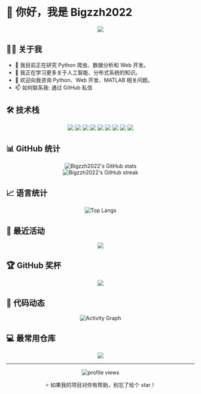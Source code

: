 # 👋 你好，我是 Bigzzh2022

<div align="center">
  <img src="https://readme-typing-svg.herokuapp.com/?lines=欢迎来到我的GitHub主页;多元技术爱好者和开发者&font=Fira%20Code&center=true&width=440&height=45&color=f75c7e&vCenter=true&size=22">
</div>

## 👨‍💻 关于我

- 🔭 我目前正在研究 Python 爬虫、数据分析和 Web 开发。
- 🌱 我正在学习更多关于人工智能、分布式系统的知识。
- 💬 欢迎向我咨询 Python、Web 开发、MATLAB 相关问题。
- 📫 如何联系我: 通过 GitHub 私信

## 🛠️ 技术栈

<div align="center">
  <img src="https://img.shields.io/badge/HTML5-E34F26?style=for-the-badge&logo=html5&logoColor=white" />
  <img src="https://img.shields.io/badge/CSS3-1572B6?style=for-the-badge&logo=css3&logoColor=white" />
  <img src="https://img.shields.io/badge/JavaScript-F7DF1E?style=for-the-badge&logo=javascript&logoColor=black" />
  <img src="https://img.shields.io/badge/Vue.js-35495E?style=for-the-badge&logo=vue.js&logoColor=4FC08D" />
  <img src="https://img.shields.io/badge/MATLAB-0076A8?style=for-the-badge&logo=matlab&logoColor=white" />
  <img src="https://img.shields.io/badge/C-A8B9CC?style=for-the-badge&logo=c&logoColor=white" />
  <img src="https://img.shields.io/badge/Python-3776AB?style=for-the-badge&logo=python&logoColor=white" />
  <img src="https://img.shields.io/badge/Go-00ADD8?style=for-the-badge&logo=go&logoColor=white" />
  <img src="https://img.shields.io/badge/FastAPI-009688?style=for-the-badge&logo=fastapi&logoColor=white" />
</div>

## 📊 GitHub 统计

<div align="center">
  <img src="https://github-readme-stats.vercel.app/api?username=Bigzzh2022&show_icons=true&theme=radical" alt="Bigzzh2022's GitHub stats" />
</div>

<div align="center">
  <img src="https://github-readme-streak-stats.herokuapp.com/?user=Bigzzh2022&theme=dark" alt="Bigzzh2022's GitHub streak" />
</div>

## 📈 语言统计

<div align="center">
  <img src="https://github-readme-stats.vercel.app/api/top-langs/?username=Bigzzh2022&layout=compact&theme=radical" alt="Top Langs" />
</div>

## 📝 最近活动

<div align="center">
  <img src="https://github-profile-summary-cards.vercel.app/api/cards/profile-details?username=Bigzzh2022&theme=monokai" />
</div>

## 🏆 GitHub 奖杯

<div align="center">
  <img src="https://github-profile-trophy.vercel.app/?username=Bigzzh2022&theme=onedark&row=1&column=6" />
</div>

## 🚀 代码动态

<div align="center">
  <img src="https://activity-graph.herokuapp.com/graph?username=Bigzzh2022&theme=xcode" alt="Activity Graph" />
</div>

## 💻 最常用仓库

<div align="center">
  <img src="https://github-readme-stats.vercel.app/api/pin/?username=Bigzzh2022&repo=your_repo_name&theme=radical" />
</div>

---

<div align="center">
  <img src="https://komarev.com/ghpvc/?username=Bigzzh2022&color=blueviolet&style=flat-square" alt="profile views" />
  
  ⭐️ 如果我的项目对你有帮助，别忘了给个 star！
</div>
